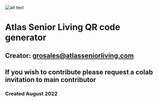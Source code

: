 ![alt text](https://minishlink.github.io/pwa-qr-code-scanner/assets/images/icons/android-chrome-256x256.png)
# Atlas Senior Living QR code generator
## Creator: grosales@atlasseniorliving.com
## If you wish to contribute please request a colab invitation to main contributor
### Created August 2022